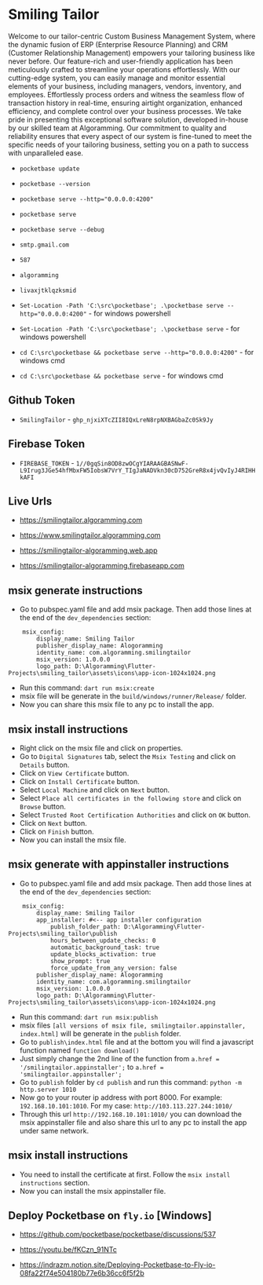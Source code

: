 # Smiling Tailor

Welcome to our tailor-centric Custom Business Management System, where the dynamic fusion of ERP (Enterprise Resource Planning) and CRM (Customer Relationship Management) empowers your tailoring business like never before. Our feature-rich and user-friendly application has been meticulously crafted to streamline your operations effortlessly. With our cutting-edge system, you can easily manage and monitor essential elements of your business, including managers, vendors, inventory, and employees. Effortlessly process orders and witness the seamless flow of transaction history in real-time, ensuring airtight organization, enhanced efficiency, and complete control over your business processes. We take pride in presenting this exceptional software solution, developed in-house by our skilled team at Algoramming. Our commitment to quality and reliability ensures that every aspect of our system is fine-tuned to meet the specific needs of your tailoring business, setting you on a path to success with unparalleled ease.


- `pocketbase update`

- `pocketbase --version`

- `pocketbase serve --http="0.0.0.0:4200"`

- `pocketbase serve`

- `pocketbase serve --debug`

- `smtp.gmail.com`

- `587`

- `algoramming`

- `livaxjtklqzksmid`

- `Set-Location -Path 'C:\src\pocketbase'; .\pocketbase serve --http="0.0.0.0:4200"` - for windows powershell

- `Set-Location -Path 'C:\src\pocketbase'; .\pocketbase serve` - for windows powershell

- `cd C:\src\pocketbase && pocketbase serve --http="0.0.0.0:4200"` - for windows cmd

- `cd C:\src\pocketbase && pocketbase serve` - for windows cmd


## Github Token

- `SmilingTailor` - `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`

## Firebase Token

- `FIREBASE_TOKEN` - `1//0gqSin8OD8zwOCgYIARAAGBASNwF-L9Irug3JGe54hfMbxFW5IobsW7VrY_TIgJaNADVkn30cD752GreR8x4jvQvIyJ4RIHHkAFI`


## Live Urls

- https://smilingtailor.algoramming.com

- https://www.smilingtailor.algoramming.com

- https://smilingtailor-algoramming.web.app

- https://smilingtailor-algoramming.firebaseapp.com

## msix generate instructions

- Go to pubspec.yaml file and add msix package. Then add those lines at the end of the `dev_dependencies` section:

```
    msix_config:
        display_name: Smiling Tailor
        publisher_display_name: Alogoramming
        identity_name: com.algoramming.smilingtailor
        msix_version: 1.0.0.0
        logo_path: D:\Algoramming\Flutter-Projects\smiling_tailor\assets\icons\app-icon-1024x1024.png
```

- Run this command: `dart run msix:create`
- msix file will be generate in the `build/windows/runner/Release/` folder.
- Now you can share this msix file to any pc to install the app.


## msix install instructions

- Right click on the msix file and click on properties.
- Go to `Digital Signatures` tab, select the `Msix Testing` and click on `Details` button.
- Click on `View Certificate` button.
- Click on `Install Certificate` button.
- Select `Local Machine` and click on `Next` button.
- Select `Place all certificates in the following store` and click on `Browse` button.
- Select `Trusted Root Certification Authorities` and click on `OK` button.
- Click on `Next` button.
- Click on `Finish` button.
- Now you can install the msix file.


## msix generate with appinstaller instructions

- Go to pubspec.yaml file and add msix package. Then add those lines at the end of the `dev_dependencies` section:

```
    msix_config:
        display_name: Smiling Tailor
        app_installer: #<-- app installer configuration
            publish_folder_path: D:\Algoramming\Flutter-Projects\smiling_tailor\publish
            hours_between_update_checks: 0
            automatic_background_task: true
            update_blocks_activation: true
            show_prompt: true
            force_update_from_any_version: false
        publisher_display_name: Alogoramming
        identity_name: com.algoramming.smilingtailor
        msix_version: 1.0.0.0
        logo_path: D:\Algoramming\Flutter-Projects\smiling_tailor\assets\icons\app-icon-1024x1024.png
```

- Run this command: `dart run msix:publish`
- msix files `[all versions of msix file, smilingtailor.appinstaller, index.html]` will be generate in the `publish` folder.
- Go to `publish\index.html` file and at the bottom you will find a javascript function named `function download()`
- Just simply change the 2nd line of the function from `a.href = '/smilingtailor.appinstaller';` to `a.href = 'smilingtailor.appinstaller';`
- Go to `publish` folder by `cd publish` and run this command: `python -m http.server 1010`
- Now go to your router ip address with port 8000. For example: `192.168.10.101:1010`. For my case: `http://103.113.227.244:1010/`
- Through this url `http://192.168.10.101:1010/` you can download the msix appinstaller file and also share this url to any pc to install the app under same network.


## msix install instructions

- You need to install the certificate at first. Follow the `msix install instructions` section.
- Now you can install the msix appinstaller file.


## Deploy Pocketbase on `fly.io` [Windows]

- https://github.com/pocketbase/pocketbase/discussions/537

- https://youtu.be/fKCzn_91NTc

- https://indrazm.notion.site/Deploying-Pocketbase-to-Fly-io-08fa22f74e504180b77e6b36cc6f5f2b
